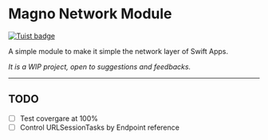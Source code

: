 # Magno Network Module

[![Tuist badge](https://img.shields.io/badge/Powered%20by-Tuist-blue)](https://tuist.io)

A simple module to make it simple the network layer of Swift Apps.

*It is a WIP project, open to suggestions and feedbacks.*

---

## TODO

- [ ] Test covergare at 100% 
- [ ] Control URLSessionTasks by Endpoint reference
